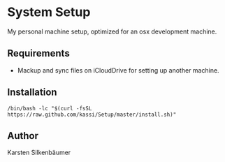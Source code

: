 # System Setup

My personal machine setup, optimized for an osx development machine.

## Requirements

- Mackup and sync files on iCloudDrive for setting up another machine.

## Installation

    /bin/bash -lc "$(curl -fsSL https://raw.github.com/kassi/Setup/master/install.sh)"

## Author

Karsten Silkenbäumer
